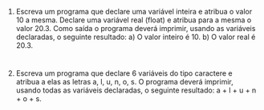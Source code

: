 1. Escreva um programa que declare uma variável inteira e atribua o valor 10 a mesma. Declare uma variável real (float) e atribua para a mesma o valor 20.3. Como saída o programa deverá imprimir, usando as variáveis declaradas, o seguinte resultado:
    a) O valor inteiro é 10.
    b) O valor real é 20.3.
#

2. Escreva um programa que declare 6 variáveis do tipo caractere e atribua a elas as letras a, l, u, n, o, s. O programa deverá imprimir, usando todas as variáveis declaradas, o seguinte resultado:
    a + l + u + n + o + s.

#